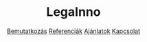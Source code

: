 <header>
    <div class="navbar">
      <h1>LegaInno</h1>
      <nav>
        <a href="/home.html">Bemutatkozás</a>
        <a href="/references.html">Referenciák</a>
        <a href="/offers.html">Ajánlatok</a>
        <a href="/contact.html">Kapcsolat</a>
      </nav>
    </div>
  </header>